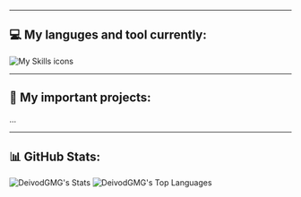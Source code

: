 
---

## 💻 My languges and tool currently:
![My Skills icons](https://skillicons.dev/icons?i=arch,cpp,docker,css,discord,git,github,html,nodejs,obsidian,py,java,lua,robloxstudio,godot,bash,vscode,&perline=8)

---

## 🔎 My important projects:
...

---

## 📊 GitHub Stats:
![DeivodGMG's Stats](https://github-readme-stats.vercel.app/api?username=DeivodGMG&theme=dark&show_icons=true&hide_border=true&count_private=true)
![DeivodGMG's Top Languages](https://github-readme-stats.vercel.app/api/top-langs/?username=DeivodGMG&theme=dark&show_icons=true&hide_border=true&layout=compact)
